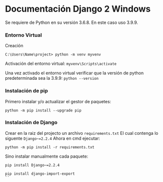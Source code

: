 # Documentación Django 2 Windows
Se requiere de Python en su versión 3.6.8. En este caso uso 3.9.9.

### Entorno Virtual
Creación
```
C:\Users\Name\project> python -m venv myvenv
```
Activación del entorno virtual: ```myvenv\Scripts\activate```

Una vez activado el entorno virtual verificar que la versión de python predeterminada sea la 3.9.9: ```python --version```

### Instalación de pip
Primero instalar y/o actualizar el gestor de paquetes:
```
python -m pip install --upgrade pip
```
### Instalación de Django
Crear en la raiz del projecto un archivo ```requirements.txt```
El cual contenga lo siguente ```Django~=2.2.4```
Ahora en cmd ejecutar:
```
python -m pip install -r requirements.txt
```
Sino instalar manualmente cada paquete:
```
pip install Django~=2.2.4
```
```
pip install django-import-export
``
